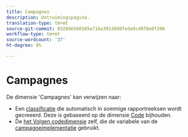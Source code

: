 ```yaml
---
title: Campagnes
description: Ontruimingspagina.
translation-type: tm+mt
source-git-commit: 0328de560185e716a3913080feda9cd078e0f206
workflow-type: tm+mt
source-wordcount: '37'
ht-degree: 0%

---
```



# Campagnes

De dimensie &#39;Campagnes&#39; kan verwijzen naar:

* Een [classificatie](../c-classifications2/c-classifications.md) die automatisch in sommige rapportreeksen wordt gecreeerd. Deze is gebaseerd op de dimensie [Code](tracking-code.md) bijhouden.
* De [het Volgen codedimensie](tracking-code.md) zelf, die de variabele van de [campagneimplementatie](/help/implement/vars/page-vars/campaign.md) gebruikt.

